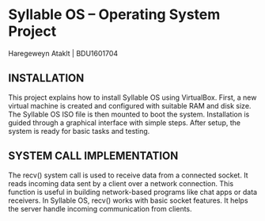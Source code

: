 # Syllable OS – Operating System Project

Haregeweyn Ataklt | BDU1601704

## INSTALLATION

This project explains how to install Syllable OS using VirtualBox. First, a new virtual machine is created and configured with suitable RAM and disk size. The Syllable OS ISO file is then mounted to boot the system. Installation is guided through a graphical interface with simple steps. After setup, the system is ready for basic tasks and testing.

## SYSTEM CALL IMPLEMENTATION

The recv() system call is used to receive data from a connected socket. It reads incoming data sent by a client over a network connection. This function is useful in building network-based programs like chat apps or data receivers. In Syllable OS, recv() works with basic socket features. It helps the server handle incoming communication from clients.
